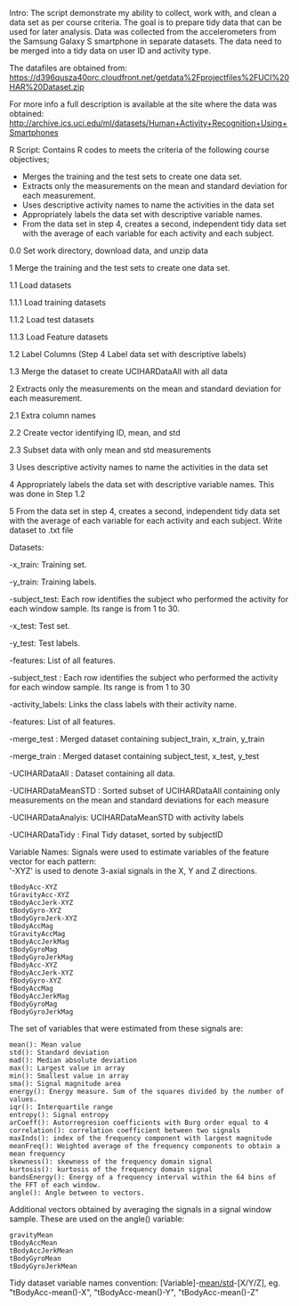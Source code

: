 Intro:
The script demonstrate my ability to collect, work with, and clean a data set as per course criteria. The goal is to prepare tidy data that can be used for later analysis. Data was collected from the accelerometers from the Samsung Galaxy S smartphone in separate datasets.  The data need to be merged into a tidy data on user ID and activity type.

The datafiles are obtained from:
https://d396qusza40orc.cloudfront.net/getdata%2Fprojectfiles%2FUCI%20HAR%20Dataset.zip

For more info a full description is available at the site where the data was obtained:
http://archive.ics.uci.edu/ml/datasets/Human+Activity+Recognition+Using+Smartphones 




R Script:
Contains R codes to meets the criteria of the following course objectives;
-   Merges the training and the test sets to create one data set.
-   Extracts only the measurements on the mean and standard deviation for each measurement.
-   Uses descriptive activity names to name the activities in the data set
-   Appropriately labels the data set with descriptive variable names.
-   From the data set in step 4, creates a second, independent tidy data set with the average of each variable for each activity 
    and each subject.
    
0.0 Set work directory, download data, and unzip data

1 Merge the training and the test sets to create one data set.

1.1 Load datasets
    
1.1.1 Load training datasets

1.1.2 Load test datasets

1.1.3 Load Feature datasets

1.2 Label Columns (Step 4 Label data set with descriptive labels)

1.3 Merge the dataset to create UCIHARDataAll with all data

2 Extracts only the measurements on the mean and standard deviation for each measurement. 

2.1 Extra column names

2.2 Create vector identifying ID, mean, and std 

2.3 Subset data with only mean and std measurements			 				 

3 Uses descriptive activity names to name the activities in the data set

4 Appropriately labels the data set with descriptive variable names. This was done in Step 1.2

5 From the data set in step 4, creates a second, independent tidy data set with the average of each variable for each activity and each subject. Write dataset to .txt file


Datasets:

-x_train: Training set.

-y_train: Training labels.

-subject_test:  Each row identifies the subject who performed the activity for each window sample. Its range is from 1 to 30.  

-x_test: Test set.

-y_test:  Test labels.

-features:  List of all features.

-subject_test : Each row identifies the subject who performed the activity for each window sample. Its range is from 1 to 30

-activity_labels: Links the class labels with their activity name.

-features:  List of all features.

-merge_test : Merged dataset containing subject_train, x_train, y_train

-merge_train : Merged dataset containing subject_test, x_test, y_test

-UCIHARDataAll : Dataset containing all data.

-UCIHARDataMeanSTD : Sorted subset of UCIHARDataAll containing only measurements on the mean and standard deviations for each measure  
 
 -UCIHARDataAnalyis: UCIHARDataMeanSTD with activity labels
 
 -UCIHARDataTidy : Final Tidy dataset, sorted by subjectID
  
Variable Names:
 Signals were used to estimate variables of the feature vector for each pattern:  
  '-XYZ' is used to denote 3-axial signals in the X, Y and Z directions.

    tBodyAcc-XYZ
    tGravityAcc-XYZ
    tBodyAccJerk-XYZ
    tBodyGyro-XYZ
    tBodyGyroJerk-XYZ
    tBodyAccMag
    tGravityAccMag
    tBodyAccJerkMag
    tBodyGyroMag
    tBodyGyroJerkMag
    fBodyAcc-XYZ
    fBodyAccJerk-XYZ
    fBodyGyro-XYZ
    fBodyAccMag
    fBodyAccJerkMag
    fBodyGyroMag
    fBodyGyroJerkMag
    
The set of variables that were estimated from these signals are: 

    mean(): Mean value
    std(): Standard deviation
    mad(): Median absolute deviation 
    max(): Largest value in array
    min(): Smallest value in array
    sma(): Signal magnitude area
    energy(): Energy measure. Sum of the squares divided by the number of values. 
    iqr(): Interquartile range 
    entropy(): Signal entropy
    arCoeff(): Autorregresion coefficients with Burg order equal to 4
    correlation(): correlation coefficient between two signals
    maxInds(): index of the frequency component with largest magnitude
    meanFreq(): Weighted average of the frequency components to obtain a mean frequency
    skewness(): skewness of the frequency domain signal 
    kurtosis(): kurtosis of the frequency domain signal 
    bandsEnergy(): Energy of a frequency interval within the 64 bins of the FFT of each window.
    angle(): Angle between to vectors.

Additional vectors obtained by averaging the signals in a signal window sample. These are used on the angle() variable:

    gravityMean
    tBodyAccMean
    tBodyAccJerkMean
    tBodyGyroMean
    tBodyGyroJerkMean
    
 Tidy dataset variable names convention:
 [Variable]-[mean/std]()-[X/Y/Z], eg. "tBodyAcc-mean()-X",	"tBodyAcc-mean()-Y",	"tBodyAcc-mean()-Z"
